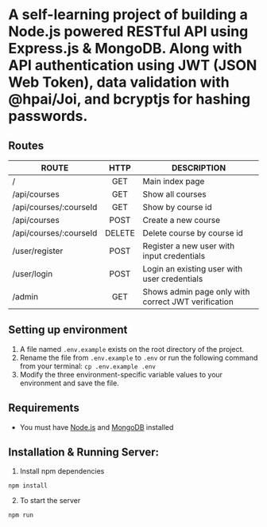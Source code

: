 # A self-learning project of building a Node.js powered RESTful API using Express.js & MongoDB. Along with API authentication using JWT (JSON Web Token), data validation with @hpai/Joi, and bcryptjs for hashing passwords.

## Routes

| ROUTE                  |  HTTP  | DESCRIPTION                                         |
| ---------------------- | :----: | --------------------------------------------------- |
| /                      |  GET   | Main index page                                     |
| /api/courses           |  GET   | Show all courses                                    |
| /api/courses/:courseId |  GET   | Show by course id                                   |
| /api/courses           |  POST  | Create a new course                                 |
| /api/courses/:courseId | DELETE | Delete course by course id                          |
| /user/register         |  POST  | Register a new user with input credentials          |
| /user/login            |  POST  | Login an existing user with user credentials        |
| /admin                 |  GET   | Shows admin page only with correct JWT verification |

## Setting up environment

1. A file named `.env.example` exists on the root directory of the project.
2. Rename the file from `.env.example` to `.env` or run the following command from your terminal: `cp .env.example .env`
3. Modify the three environment-specific variable values to your environment and save the file.

## Requirements

- You must have [Node.js](https://nodejs.org/) and [MongoDB](https://mongodb.com/) installed

## Installation & Running Server:

1. Install npm dependencies

```
npm install
```

2. To start the server

```
npm run
```
